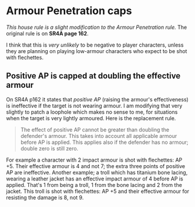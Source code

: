 # Armour Penetration caps

_This house rule is a slight modification to the Armour Penetration rule._
The original rule is on **SR4A page 162**.

I think that this is _very unlikely_ to be negative to player characters, unless they are planning on playing low-armour characters who expect to be shot with flechettes.

## Positive AP is capped at doubling the effective armour

On SR4A p162 it states that _positive AP_ (raising the armour's effectiveness) is ineffective if the target is not wearing armour.
I am modifying that very slightly to patch a loophole which makes no sense to me, for situations when the target is very lightly armoured.
Here is the replacement rule.

> The effect of positive AP cannot be greater than doubling the defender's armour.
> This takes into account all applicable armour before AP is applied.
> This applies also if the defender has no armour; double zero is still zero.

For example a character with 2 impact armour is shot with flechettes: AP +5. Their effective armour is 4 and not 7; the extra three points of positive AP are ineffective.
Another example; a troll which has titanium bone lacing, wearing a leather jacket has an effective impact armour of 4 before AP is applied.  That's 1 from being a troll, 1 from the bone lacing and 2 from the jacket.  This troll is shot with flechettes: AP +5 and their effective armour for resisting the damage is 8, not 9.